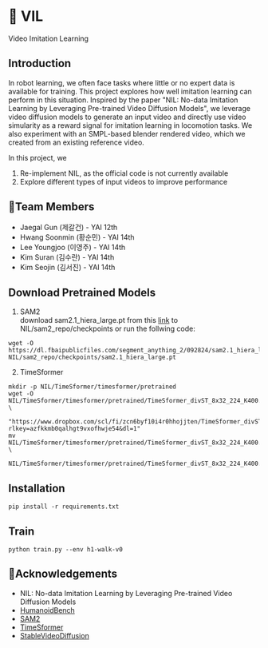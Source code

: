 # 🎥 VIL
Video Imitation Learning

## Introduction
In robot learning, we often face tasks where little or no expert data is available for training.
This project explores how well imitation learning can perform in this situation. Inspired by the paper "NIL: No-data Imitation Learning by Leveraging Pre-trained Video Diffusion Models",
we leverage video diffusion models to generate an input video and directly use video simularity as a reward signal for imitation learning in locomotion tasks. We also experiment with an SMPL-based blender rendered video, which we created from an existing reference video.

In this project, we
1) Re-implement NIL, as the official code is not currently available
2) Explore different types of input videos to improve performance

## 👥Team Members
* Jaegal Gun (제갈건) - YAI 12th  
* Hwang Soonmin (황순민) - YAI 14th  
* Lee Youngjoo (이영주) - YAI 14th  
* Kim Suran (김수란) - YAI 14th  
* Kim Seojin (김서진) - YAI 14th  

## Download Pretrained Models
1. SAM2  
download sam2.1_hiera_large.pt from this [link](https://dl.fbaipublicfiles.com/segment_anything_2/092824/sam2.1_hiera_large.pt) to NIL/sam2_repo/checkpoints or run the follwing code:
```
wget -O https://dl.fbaipublicfiles.com/segment_anything_2/092824/sam2.1_hiera_large.pt NIL/sam2_repo/checkpoints/sam2.1_hiera_large.pt
```

2. TimeSformer  
```
mkdir -p NIL/TimeSformer/timesformer/pretrained
wget -O NIL/TimeSformer/timesformer/pretrained/TimeSformer_divST_8x32_224_K400.pyth \
   "https://www.dropbox.com/scl/fi/zcn6byf10i4r0hhojjten/TimeSformer_divST_8x32_224_K400.pyth?rlkey=azfkkmb0qalhgt9vxofhwje54&dl=1"
mv NIL/TimeSformer/timesformer/pretrained/TimeSformer_divST_8x32_224_K400.pyth \
   NIL/TimeSformer/timesformer/pretrained/TimeSformer_divST_8x32_224_K400.pth
```

## Installation

```
pip install -r requirements.txt
```

## Train
```
python train.py --env h1-walk-v0
```

## 🙏Acknowledgements

* NIL: No-data Imitation Learning by Leveraging Pre-trained Video Diffusion Models
* [HumanoidBench](https://github.com/carlosferrazza/humanoid-bench)
* [SAM2](https://github.com/facebookresearch/sam2)
* [TimeSformer](https://github.com/facebookresearch/TimeSformer)
* [StableVideoDiffusion](https://github.com/Stability-AI/generative-models)

